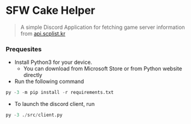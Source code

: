 # SFW Cake Helper
> A simple Discord Application for fetching game server information from [api.scplist.kr](https://scplist.kr/api)

### Prequesites
- Install Python3 for your device.
    - You can download from Microsoft Store or from Python website directly
- Run the following command
```py
py -3 -m pip install -r requirements.txt
```
- To launch the discord client, run
```py
py -3 ./src/client.py
```